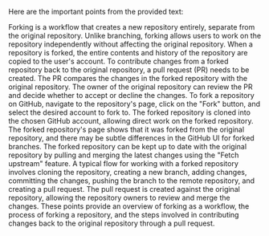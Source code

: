 Here are the important points from the provided text:

Forking is a workflow that creates a new repository entirely, separate from the original repository.
Unlike branching, forking allows users to work on the repository independently without affecting the original repository.
When a repository is forked, the entire contents and history of the repository are copied to the user's account.
To contribute changes from a forked repository back to the original repository, a pull request (PR) needs to be created.
The PR compares the changes in the forked repository with the original repository.
The owner of the original repository can review the PR and decide whether to accept or decline the changes.
To fork a repository on GitHub, navigate to the repository's page, click on the "Fork" button, and select the desired account to fork to.
The forked repository is cloned into the chosen GitHub account, allowing direct work on the forked repository.
The forked repository's page shows that it was forked from the original repository, and there may be subtle differences in the GitHub UI for forked branches.
The forked repository can be kept up to date with the original repository by pulling and merging the latest changes using the "Fetch upstream" feature.
A typical flow for working with a forked repository involves cloning the repository, creating a new branch, adding changes, committing the changes, pushing the branch to the remote repository, and creating a pull request.
The pull request is created against the original repository, allowing the repository owners to review and merge the changes.
These points provide an overview of forking as a workflow, the process of forking a repository, and the steps involved in contributing changes back to the original repository through a pull request.
